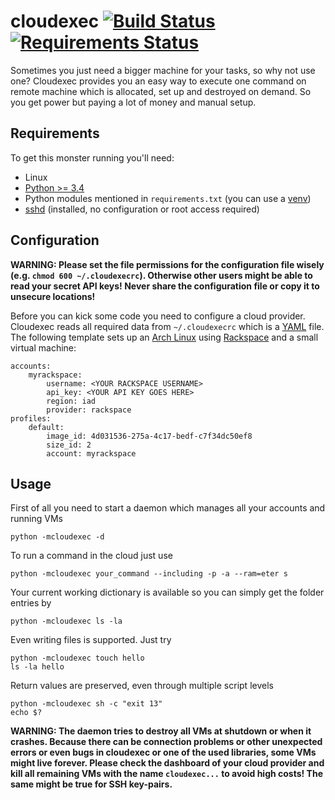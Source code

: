 # cloudexec [![Build Status](https://travis-ci.org/crepererum/cloudexec.svg?branch=master)](https://travis-ci.org/crepererum/cloudexec) [![Requirements Status](https://requires.io/github/crepererum/cloudexec/requirements.png?branch=master)](https://requires.io/github/crepererum/cloudexec/requirements/?branch=master)
Sometimes you just need a bigger machine for your tasks, so why not use one? Cloudexec provides you an easy way to execute one command on remote machine which is allocated, set up and destroyed on demand. So you get power but paying a lot of money and manual setup.

## Requirements
To get this monster running you'll need:

 - Linux
 - [Python >= 3.4](https://www.python.org/)
 - Python modules mentioned in `requirements.txt` (you can use a [venv](https://docs.python.org/3.4/library/venv.html))
 - [sshd](http://www.openssh.com/) (installed, no configuration or root access required)

## Configuration
**WARNING: Please set the file permissions for the configuration file wisely (e.g. `chmod 600 ~/.cloudexecrc`). Otherwise other users might be able to read your secret API keys! Never share the configuration file or copy it to unsecure locations!**

Before you can kick some code you need to configure a cloud provider. Cloudexec reads all required data from `~/.cloudexecrc` which is a [YAML](https://en.wikipedia.org/wiki/YAML) file. The following template sets up an [Arch Linux](https://www.archlinux.org/) using [Rackspace](https://www.rackspace.com/) and a small virtual machine:

    accounts:
        myrackspace:
            username: <YOUR RACKSPACE USERNAME>
            api_key: <YOUR API KEY GOES HERE>
            region: iad
            provider: rackspace
    profiles:
        default:
            image_id: 4d031536-275a-4c17-bedf-c7f34dc50ef8
            size_id: 2
            account: myrackspace

## Usage
First of all you need to start a daemon which manages all your accounts and running VMs

    python -mcloudexec -d

To run a command in the cloud just use

    python -mcloudexec your_command --including -p -a --ram=eter s

Your current working dictionary is available so you can simply get the folder entries by

    python -mcloudexec ls -la

Even writing files is supported. Just try

    python -mcloudexec touch hello
    ls -la hello

Return values are preserved, even through multiple script levels

    python -mcloudexec sh -c "exit 13"
    echo $?

**WARNING: The daemon tries to destroy all VMs at shutdown or when it crashes. Because there can be connection problems or other unexpected errors or even bugs in cloudexec or one of the used libraries, some VMs might live forever. Please check the dashboard of your cloud provider and kill all remaining VMs with the name `cloudexec...` to avoid high costs! The same might be true for SSH key-pairs.**

